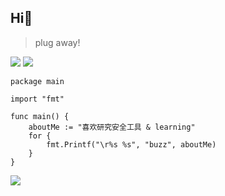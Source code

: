 ## Hi👋
> plug away!

![](https://komarev.com/ghpvc/?username=Buzz2d0&color=green)
![](https://img.shields.io/badge/lang-go|py|js|java|c-red)

```golang
package main

import "fmt"

func main() {
	aboutMe := "喜欢研究安全工具 & learning"
	for {
		fmt.Printf("\r%s %s", "buzz", aboutMe)
	}
}
```

![](https://github-readme-stats.vercel.app/api?username=Buzz2d0)
